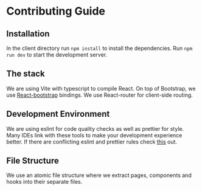 # Contributing Guide

## Installation
In the client directory run `npm install` to install the dependencies.
Run `npm run dev` to start the development server.

## The stack
We are using Vite with typescript to compile 
React. On top of Bootstrap, we use
[React-bootstrap](https://react-bootstrap.netlify.app/) bindings. We use
React-router for client-side routing.

## Development Environment
We are using eslint for code quality checks as well as prettier for style. Many
IDEs link with these tools to make your development experience better. If there 
are conflicting eslint and prettier rules check
[this](https://github.com/prettier/eslint-config-prettier?tab=readme-ov-file#special-rules)
out.

## File Structure
We use an atomic file structure where we extract pages, components and hooks
into their separate files.


